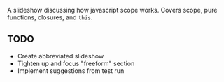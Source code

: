 A slideshow discussing how javascript scope works. Covers scope, pure functions, closures, and `this`.

## TODO 
* Create abbreviated slideshow
* Tighten up and focus "freeform" section
* Implement suggestions from test run
